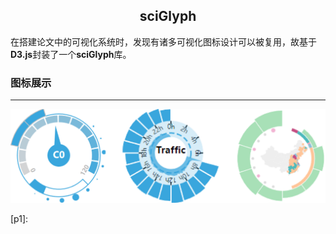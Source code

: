 <h2 align="center">sciGlyph</h2>

在搭建论文中的可视化系统时，发现有诸多可视化图标设计可以被复用，故基于**D3.js**封装了一个**sciGlyph**库。

### 图标展示
***

<img src="https://raw.githubusercontent.com/xianghui-ma/staticImage/master/1.png"/>



[p1]: